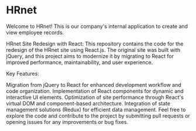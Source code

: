 # HRnet
Welcome to HRnet! This is our company's internal application to create and view employee records.

HRnet Site Redesign with React: This repository contains the code for the redesign of the HRnet site using React.js. The original site was built with jQuery, and this project aims to modernize it by migrating to React for improved performance, maintainability, and user experience.

Key Features:

Migration from jQuery to React for enhanced development workflow and code organization.
Implementation of React components for dynamic and interactive UI elements.
Optimization of site performance through React's virtual DOM and component-based architecture.
Integration of state management solutions (Redux) for efficient data management.
Feel free to explore the code and contribute to the project by submitting pull requests or opening issues for any improvements or bug fixes.

